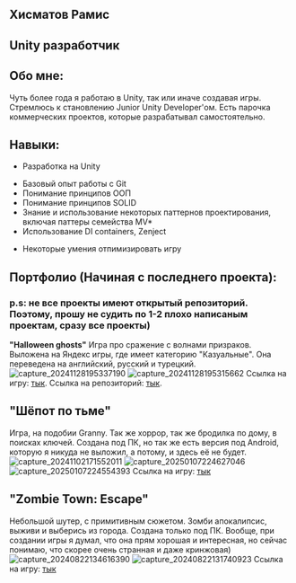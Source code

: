 ## Хисматов Рамис
## Unity разработчик

## Обо мне:
Чуть более года я работаю в Unity, так или иначе создавая игры. Стремлюсь к становлению Junior Unity Developer'ом.
Есть парочка коммерческих проектов, которые разрабатывал самостоятельно.

## Навыки:
- Разработка на Unity
* Базовый опыт работы с Git
* Понимание принципов ООП
* Понимание принципов SOLID
* Знание и использование некоторых паттернов проектирования, включая паттеры семейства MV*
* Использование DI containers, Zenject
+ Некоторые умения отпимизировать игру

## Портфолио (Начиная с последнего проекта):
### p.s: не все проекты имеют открытый репозиторий. Поэтому, прошу не судить по 1-2 плохо написаным проектам, сразу все проекты)
**"Halloween ghosts"**
Игра про сражение с волнами призраков. Выложена на Яндекс игры, где имеет категорию "Казуальные".
Она переведена на английский, русский и турецкий.
![capture_20241128195337190](https://github.com/user-attachments/assets/cf3acdd6-690b-4345-800f-5433eaa03f02)
![capture_20241128195315662](https://github.com/user-attachments/assets/d2b5daee-9798-4634-a876-60250320b5b7)
Ссылка на игру: [тык](https://yandex.ru/games/app/390393?lang=ru).
Ссылка на репозиторий: [тык](https://github.com/ISME173/Halloween-ghosts).
## "Шёпот по тьме"
Игра, на подобии Granny. Так же хоррор, так же бродилка по дому, в поисках ключей. Создана под ПК, но так же есть версия под Android, которую я никуда не выложил, а потому, и здесь её не будет.
![capture_20241102171552011](https://github.com/user-attachments/assets/2568f25d-20a1-4eb7-8f66-e89447469cd9)
![capture_20250107224627046](https://github.com/user-attachments/assets/cab777b1-bbc5-4fd5-ba15-998df1ecaff7)
![capture_20250107224554393](https://github.com/user-attachments/assets/8dc426fc-8f70-443c-a396-126eca14322e)
Ссылка на игру: [тык](https://isme173.itch.io/whispers-in-the-dark)
## "Zombie Town: Escape"
Небольшой шутер, c примитивным сюжетом. Зомби апокалипсис, выживи и выберись из города. Создана только под ПК. Вообще, при создании игры я думал, что она прям хорошая и интересная, но сейчас понимаю, что скорее очень странная и даже кринжовая)
![capture_20240822134616390](https://github.com/user-attachments/assets/413e67fc-f204-4d92-8027-3ae600cdaf66)
![capture_20240822131740923](https://github.com/user-attachments/assets/16d0bc54-7344-463a-8040-aac1d5ba3ab4)
Ссылка на игру: [тык](https://isme173.itch.io/zombie-town-escape)
